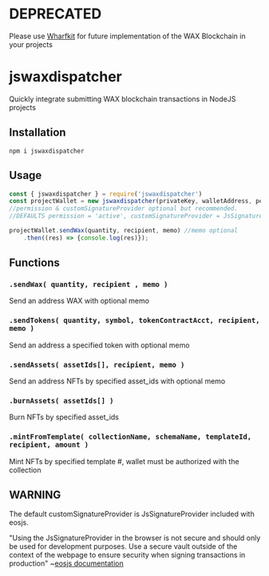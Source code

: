 <h1>DEPRECATED</h1>
Please use <a href='https://wharfkit.com/'>Wharfkit</a> for future implementation of the WAX Blockchain in your projects

# jswaxdispatcher
Quickly integrate submitting WAX blockchain transactions in NodeJS projects
## Installation
`npm i jswaxdispatcher`
## Usage
```js
const { jswaxdispatcher } = require('jswaxdispatcher')
const projectWallet = new jswaxdispatcher(privateKey, walletAddress, permission, customSignatureProvider)
//permission & customSignatureProvider optional but recommended.
//DEFAULTS permission = 'active', customSignatureProvider = JsSignatureProvider from eosjs

projectWallet.sendWax(quantity, recipient, memo) //memo optional
    .then((res) => {console.log(res)});
```
## Functions
### `.sendWax( quantity, recipient , memo )`
Send an address WAX with optional memo

### `.sendTokens( quantity, symbol, tokenContractAcct, recipient, memo )`
Send an address a specified token with optional memo

### `.sendAssets( assetIds[], recipient, memo )`
Send an address NFTs by specified asset_ids with optional memo

### `.burnAssets( assetIds[] )`
Burn NFTs by specified asset_ids

### `.mintFromTemplate( collectionName, schemaName, templateId, recipient, amount )`
Mint NFTs by specified template #, wallet must be authorized with the collection
## WARNING
The default customSignatureProvider is JsSignatureProvider included with eosjs.

"Using the JsSignatureProvider in the browser is not secure and should only be used for development purposes. Use a secure vault outside of the context of the webpage to ensure security when signing transactions in production" 
~[eosjs documentation](https://github.com/EOSIO/eosjs)




